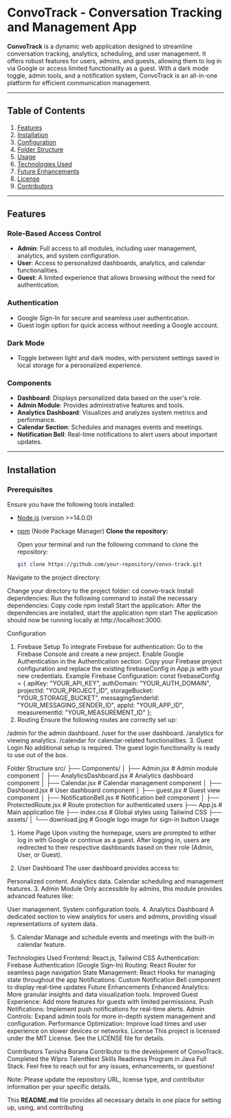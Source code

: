 # **ConvoTrack - Conversation Tracking and Management App**
**ConvoTrack** is a dynamic web application designed to streamline conversation tracking, analytics, scheduling, and user management. It offers robust features for users, admins, and guests, allowing them to log in via Google or access limited functionality as a guest. With a dark mode toggle, admin tools, and a notification system, ConvoTrack is an all-in-one platform for efficient communication management.

---
## **Table of Contents**
1. [Features](#features)
2. [Installation](#installation)
3. [Configuration](#configuration)
4. [Folder Structure](#folder-structure)
5. [Usage](#usage)
6. [Technologies Used](#technologies-used)
7. [Future Enhancements](#future-enhancements)
8. [License](#license)
9. [Contributors](#contributors)
---
## **Features**
### **Role-Based Access Control**
- **Admin**: Full access to all modules, including user management, analytics, and system configuration.
- **User**: Access to personalized dashboards, analytics, and calendar functionalities.
- **Guest**: A limited experience that allows browsing without the need for authentication.
### **Authentication**
- Google Sign-In for secure and seamless user authentication.
- Guest login option for quick access without needing a Google account.
### **Dark Mode**
- Toggle between light and dark modes, with persistent settings saved in local storage for a personalized experience.
### **Components**
- **Dashboard**: Displays personalized data based on the user's role.
- **Admin Module**: Provides administrative features and tools.
- **Analytics Dashboard**: Visualizes and analyzes system metrics and performance.
- **Calendar Section**: Schedules and manages events and meetings.
- **Notification Bell**: Real-time notifications to alert users about important updates.

---
## **Installation**
### **Prerequisites**
Ensure you have the following tools installed:
- [Node.js](https://nodejs.org/) (version >=14.0.0)
- [npm](https://www.npmjs.com/) (Node Package Manager)
**Clone the repository:**

   Open your terminal and run the following command to clone the repository:

   ```bash
   git clone https://github.com/your-repository/convo-track.git
Navigate to the project directory:

Change your directory to the project folder:
cd convo-track
Install dependencies:
Run the following command to install the necessary dependencies:
Copy code
npm install
Start the application:
After the dependencies are installed, start the application
npm start
The application should now be running locally at http://localhost:3000.

Configuration
1. Firebase Setup
To integrate Firebase for authentication:
Go to the Firebase Console and create a new project.
Enable Google Authentication in the Authentication section.
Copy your Firebase project configuration and replace the existing firebaseConfig in App.js with your new credentials.
Example Firebase Configuration:
const firebaseConfig = {
  apiKey: "YOUR_API_KEY",
  authDomain: "YOUR_AUTH_DOMAIN",
  projectId: "YOUR_PROJECT_ID",
  storageBucket: "YOUR_STORAGE_BUCKET",
  messagingSenderId: "YOUR_MESSAGING_SENDER_ID",
  appId: "YOUR_APP_ID",
  measurementId: "YOUR_MEASUREMENT_ID"
};
2. Routing
Ensure the following routes are correctly set up:

/admin for the admin dashboard.
/user for the user dashboard.
/analytics for viewing analytics.
/calendar for calendar-related functionalities.
3. Guest Login
No additional setup is required. The guest login functionality is ready to use out of the box.

Folder Structure
src/
├── Components/
│   ├── Admin.jsx              # Admin module component
│   ├── AnalyticsDashboard.jsx # Analytics dashboard component
│   ├── Calendar.jsx           # Calendar management component
│   ├── Dashboard.jsx          # User dashboard component
│   ├── guest.jsx              # Guest view component
│   ├── NotificationBell.jsx   # Notification bell component
│   ├── ProtectedRoute.jsx     # Route protection for authenticated users
├── App.js                      # Main application file
├── index.css                   # Global styles using Tailwind CSS
├── assets/
│   └── download.jpg            # Google logo image for sign-in button
Usage
1. Home Page
Upon visiting the homepage, users are prompted to either log in with Google or continue as a guest. After logging in, users are redirected to their respective dashboards based on their role (Admin, User, or Guest).

2. User Dashboard
The user dashboard provides access to:

Personalized content.
Analytics data.
Calendar scheduling and management features.
3. Admin Module
Only accessible by admins, this module provides advanced features like:

User management.
System configuration tools.
4. Analytics Dashboard
A dedicated section to view analytics for users and admins, providing visual representations of system data.

5. Calendar
Manage and schedule events and meetings with the built-in calendar feature.

Technologies Used
Frontend: React.js, Tailwind CSS
Authentication: Firebase Authentication (Google Sign-In)
Routing: React Router for seamless page navigation
State Management: React Hooks for managing state throughout the app
Notifications: Custom Notification Bell component to display real-time updates
Future Enhancements
Enhanced Analytics: More granular insights and data visualization tools.
Improved Guest Experience: Add more features for guests with limited permissions.
Push Notifications: Implement push notifications for real-time alerts.
Admin Controls: Expand admin tools for more in-depth system management and configuration.
Performance Optimization: Improve load times and user experience on slower devices or networks.
License
This project is licensed under the MIT License. See the LICENSE file for details.

Contributors
Tanisha Borana
Contributor to the development of ConvoTrack.
Completed the Wipro TalentNext Skills Readiness Program in Java Full Stack.
Feel free to reach out for any issues, enhancements, or questions!

Note: Please update the repository URL, license type, and contributor information per your specific details.

This **README.md** file provides all necessary details in one place for setting up, using, and contributing 
